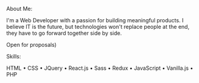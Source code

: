 About Me:

I'm a Web Developer with a passion for building meaningful products. I believe IT is the future, but technologies won't replace people at the end, they have to go forward together side by side.

Open for proposals)

Skills:

HTML • CSS • JQuery • React.js • Sass • Redux • JavaScript • Vanilla.js • PHP

